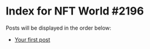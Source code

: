 # Index for NFT World #2196
Posts will be displayed in the order below:

- [Your first post](./001-first.md)

